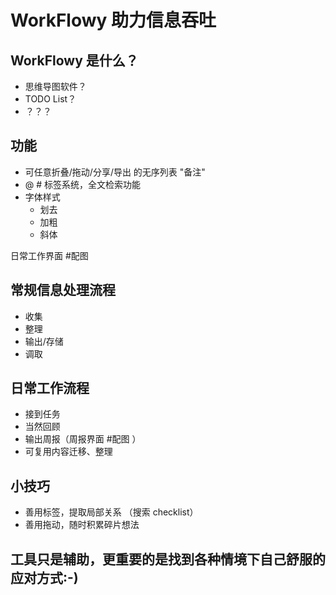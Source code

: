 # WorkFlowy 助力信息吞吐

## WorkFlowy 是什么？

  - 思维导图软件？
  - TODO List？
  - ？？？

## 功能

  - 可任意折叠/拖动/分享/导出 的无序列表
    "备注"
  - @ # 标签系统，全文检索功能
  - 字体样式
    - 划去
    - 加粗
    - 斜体

 日常工作界面 #配图

## 常规信息处理流程

  - 收集
  - 整理
  - 输出/存储
  - 调取

## 日常工作流程

  - 接到任务
  - 当然回顾
  - 输出周报（周报界面 #配图 ）
  - 可复用内容迁移、整理

## 小技巧

  - 善用标签，提取局部关系 （搜索 checklist）
  - 善用拖动，随时积累碎片想法

## 工具只是辅助，更重要的是找到各种情境下自己舒服的应对方式:-)

